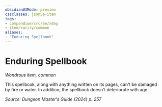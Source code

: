 ```yaml
---
obsidianUIMode: preview
cssclasses: json5e-item
tags:
- compendium/src/5e/xdmg
- item/rarity/common
aliases: 
- "Enduring Spellbook"
---
```

# Enduring Spellbook
*Wondrous item, common*  



This spellbook, along with anything written on its pages, can't be damaged by fire or water. In addition, the spellbook doesn't deteriorate with age.

*Source: Dungeon Master's Guide (2024) p. 257*